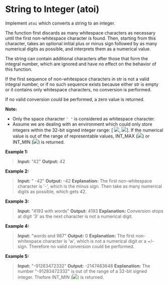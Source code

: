 # String to Integer (atoi)
Implement `atoi` which converts a string to an integer.

The function first discards as many whitespace characters as necessary until the first non-whitespace character is found. Then, starting from this character, takes an optional initial plus or minus sign followed by as many numerical digits as possible, and interprets them as a numerical value.

The string can contain additional characters after those that form the integral number, which are ignored and have no effect on the behavior of this function.

If the first sequence of non-whitespace characters in str is not a valid integral number, or if no such sequence exists because either str is empty or it contains only whitespace characters, no conversion is performed.

If no valid conversion could be performed, a zero value is returned.

**Note:**

- Only the space character `' '` is considered as whitespace character.
- Assume we are dealing with an environment which could only store integers within the 32-bit signed integer range: [ ![][1],  ![][2]]. If the numerical value is out of the range of representable values, INT_MAX (![][2]) or INT_MIN (![][1]) is returned.

**Example 1:**

>**Input:** "42"
>**Output:** 42

**Example 2:**

>**Input:** "   -42"
>**Output:** -42
>**Explanation:** The first non-whitespace character is '-', which is the minus sign.
>             Then take as many numerical digits as possible, which gets 42.

**Example 3:**

>**Input:** "4193 with words"
>**Output:** 4193
>**Explanation:** Conversion stops at digit '3' as the next character is not a numerical digit.

**Example 4:**

>**Input:** "words and 987"
>**Output:** 0
>**Explanation:** The first non-whitespace character is 'w', which is not a numerical 
>             digit or a +/- sign. Therefore no valid conversion could be performed.

**Example 5:**

>**Input:** "-91283472332"
>**Output:** -2147483648
>**Explanation:** The number "-91283472332" is out of the range of a 32-bit signed integer.
>             Thefore INT_MIN (![][1]) is returned.

[1]: http://latex.codecogs.com/gif.latex?2^{-31}
[2]: http://latex.codecogs.com/gif.latex?2^{31}-1 
